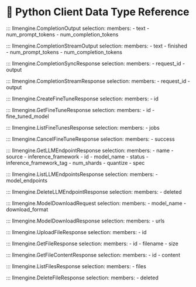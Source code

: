 # 🐍 Python Client Data Type Reference

::: llmengine.CompletionOutput
    selection:
        members:
            - text
            - num_prompt_tokens
            - num_completion_tokens

::: llmengine.CompletionStreamOutput
    selection:
        members:
            - text
            - finished
            - num_prompt_tokens
            - num_completion_tokens

::: llmengine.CompletionSyncResponse
    selection:
        members:
            - request_id
            - output

::: llmengine.CompletionStreamResponse
    selection:
        members:
            - request_id
            - output

::: llmengine.CreateFineTuneResponse
    selection:
        members:
            - id

::: llmengine.GetFineTuneResponse
    selection:
        members:
            - id
            - fine_tuned_model

::: llmengine.ListFineTunesResponse
    selection:
        members:
            - jobs

::: llmengine.CancelFineTuneResponse
    selection:
        members:
            - success

::: llmengine.GetLLMEndpointResponse
    selection:
        members:
            - name
            - source
            - inference_framework
            - id
            - model_name
            - status
            - inference_framework_tag
            - num_shards
            - quantize
            - spec

::: llmengine.ListLLMEndpointsResponse
    selection:
        members:
            - model_endpoints

::: llmengine.DeleteLLMEndpointResponse
    selection:
        members:
            - deleted

::: llmengine.ModelDownloadRequest
    selection:
        members:
            - model_name
            - download_format

::: llmengine.ModelDownloadResponse
    selection:
        members:
            - urls

::: llmengine.UploadFileResponse
    selection:
        members:
            - id

::: llmengine.GetFileResponse
    selection:
        members:
            - id
            - filename
            - size

::: llmengine.GetFileContentResponse
    selection:
        members:
            - id
            - content

::: llmengine.ListFilesResponse
    selection:
        members:
            - files

::: llmengine.DeleteFileResponse
    selection:
        members:
            - deleted
